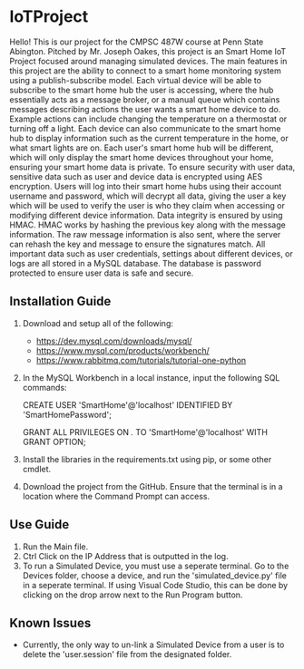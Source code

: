 ﻿# IoTProject

Hello! This is our project for the CMPSC 487W course at Penn State Abington. Pitched by Mr. Joseph Oakes, this project is an Smart Home IoT Project focused around managing simulated devices. The main features in this project are the ability to connect to a smart home monitoring system using a publish-subscribe model. Each virtual device will be able to subscribe to the smart home hub the user is accessing, where the hub essentially acts as a message broker, or a manual queue which contains messages describing actions the user wants a smart home device to do. Example actions can include changing the temperature on a thermostat or turning off a light. Each device can also communicate to the smart home hub to display information such as the current temperature in the home, or what smart lights are on. Each user's smart home hub will be different, which will only display the smart home devices throughout your home, ensuring your smart home data is private. To ensure security with user data, sensitive data such as user and device data is encrypted using AES encryption. Users will log into their smart home hubs using their account username and password, which will decrypt all data, giving the user a key which will be used to verify the user is who they claim when accessing or modifying different device information. Data integrity is ensured by using HMAC. HMAC works by hashing the previous key along with the message information. The raw message information is also sent, where the server can rehash the key and message to ensure the signatures match. All important data such as user credentials, settings about different devices, or logs are all stored in a MySQL database. The database is password protected to ensure user data is safe and secure. 

## Installation Guide
1. Download and setup all of the following:
   - https://dev.mysql.com/downloads/mysql/
   - https://www.mysql.com/products/workbench/
   - https://www.rabbitmq.com/tutorials/tutorial-one-python
2. In the MySQL Workbench in a local instance, input the following SQL commands:

   CREATE USER 'SmartHome'@'localhost' IDENTIFIED BY 'SmartHomePassword';
   
   GRANT ALL PRIVILEGES ON *.* TO 'SmartHome'@'localhost' WITH GRANT OPTION;
   
4. Install the libraries in the requirements.txt using pip, or some other cmdlet. 
5. Download the project from the GitHub. Ensure that the terminal is in a location where the Command Prompt can access.
## Use Guide
1. Run the Main file.
2. Ctrl Click on the IP Address that is outputted in the log.
3. To run a Simulated Device, you must use a seperate terminal. Go to the Devices folder, choose a device, and run the 'simulated_device.py' file in a seperate terminal. If using Visual Code Studio, this can be done by clicking on the drop arrow next to the Run Program button.
## Known Issues
- Currently, the only way to un-link a Simulated Device from a user is to delete the 'user.session' file from the designated folder.
